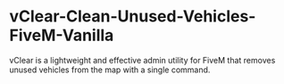 # vClear-Clean-Unused-Vehicles-FiveM-Vanilla
vClear is a lightweight and effective admin utility for FiveM that removes unused vehicles from the map with a single command.

